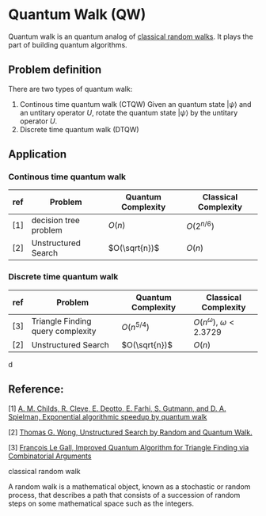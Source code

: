 # Quantum Walk (QW)

Quantum walk is an quantum analog of [classical random walks](#classicalrandomwalk). It plays the part of building quantum algorithms.


## Problem definition

There are two types of quantum walk:
1. Continous time quantum walk (CTQW)
Given an quantum state $|\psi\rangle$ and an untitary operator $U$, rotate the quantum state $|\psi\rangle$ by the untitary operator $U$.
2. Discrete time quantum walk (DTQW)





## Application
### Continous time quantum walk

| ref | Problem   |  Quantum Complexity | Classical Complexity|
| --- | ---- |  ------ |------ |
| [1] | decision tree problem  |  $O(n)$ |$O(2^{n/6})$ |
| [2] |   Unstructured Search |  $O(\sqrt{n})$ |$O(n)$ |



### Discrete time quantum walk



| ref | Problem   |  Quantum Complexity |Classical Complexity|
| --- | ---- |  ------ |------ |
| [3] | Triangle Finding query complexity  |  $O(n^{5/4})$ |$O(n^\omega)$, $\omega<2.3729$|
| [2] | Unstructured Search |  $O(\sqrt{n})$ |$O(n)$ |

d
    
    
## Reference:
[1] [A. M. Childs, R. Cleve, E. Deotto, E. Farhi, S. Gutmann, and D. A. Spielman, Exponential algorithmic speedup by quantum walk](https://arxiv.org/abs/quant-ph/0209131)

[2] [Thomas G. Wong, Unstructured Search by Random and Quantum Walk.](https://arxiv.org/abs/2011.14533)

[3] [François Le Gall, Improved Quantum Algorithm for Triangle Finding via Combinatorial Arguments](https://arxiv.org/abs/1407.0085)



<a id="classicalrandomwalk" />classical random walk

A random walk is a mathematical object, known as a stochastic or random process, that describes a path that consists of a succession of random steps on some mathematical space such as the integers.